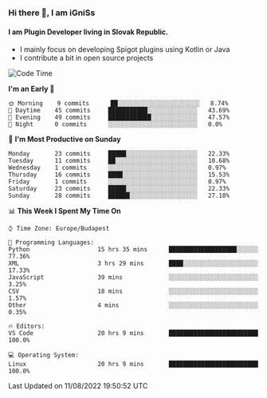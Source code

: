 ### Hi there 👋, I am iGniSs

#### I am Plugin Developer living in Slovak Republic.
- I mainly focus on developing Spigot plugins using Kotlin or Java
- I contribute a bit in open source projects

<!--START_SECTION:waka-->
![Code Time](http://img.shields.io/badge/Code%20Time-885%20hrs%2017%20mins-blue)

**I'm an Early 🐤** 

```text
🌞 Morning    9 commits      ██░░░░░░░░░░░░░░░░░░░░░░░   8.74% 
🌆 Daytime    45 commits     ███████████░░░░░░░░░░░░░░   43.69% 
🌃 Evening    49 commits     ████████████░░░░░░░░░░░░░   47.57% 
🌙 Night      0 commits      ░░░░░░░░░░░░░░░░░░░░░░░░░   0.0%

```
📅 **I'm Most Productive on Sunday** 

```text
Monday       23 commits     █████░░░░░░░░░░░░░░░░░░░░   22.33% 
Tuesday      11 commits     ██░░░░░░░░░░░░░░░░░░░░░░░   10.68% 
Wednesday    1 commits      ░░░░░░░░░░░░░░░░░░░░░░░░░   0.97% 
Thursday     16 commits     ████░░░░░░░░░░░░░░░░░░░░░   15.53% 
Friday       1 commits      ░░░░░░░░░░░░░░░░░░░░░░░░░   0.97% 
Saturday     23 commits     █████░░░░░░░░░░░░░░░░░░░░   22.33% 
Sunday       28 commits     ██████░░░░░░░░░░░░░░░░░░░   27.18%

```


📊 **This Week I Spent My Time On** 

```text
⌚︎ Time Zone: Europe/Budapest

💬 Programming Languages: 
Python                   15 hrs 35 mins      ███████████████████░░░░░░   77.36% 
XML                      3 hrs 29 mins       ████░░░░░░░░░░░░░░░░░░░░░   17.33% 
JavaScript               39 mins             ░░░░░░░░░░░░░░░░░░░░░░░░░   3.25% 
CSV                      18 mins             ░░░░░░░░░░░░░░░░░░░░░░░░░   1.57% 
Other                    4 mins              ░░░░░░░░░░░░░░░░░░░░░░░░░   0.35%

🔥 Editors: 
VS Code                  20 hrs 9 mins       █████████████████████████   100.0%

💻 Operating System: 
Linux                    20 hrs 9 mins       █████████████████████████   100.0%

```


 Last Updated on 11/08/2022 19:50:52 UTC
<!--END_SECTION:waka-->